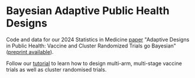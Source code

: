 # Bayesian Adaptive Public Health Designs
Code and data for our 2024 Statistics in Medicine [paper](https://onlinelibrary.wiley.com/doi/10.1002/sim.10104) "Adaptive Designs in Public Health: Vaccine and Cluster Randomized Trials go Bayesian" ([preprint available](https://drive.google.com/file/d/1IlBQh_7sS6jEb30PFWRvPvIQFJVUpkI2/view?usp=drive_link)).

Follow our [tutorial](https://oharari.github.io/Bayesian-Adaptive-Public-Health-Designs/) to learn how to design multi-arm, multi-stage vaccine trials as well as cluster randomised trials.
